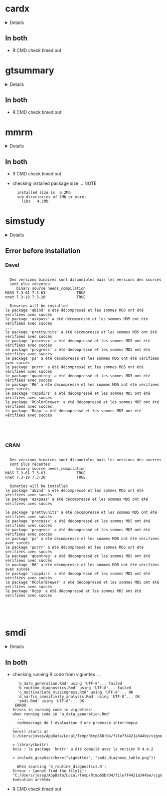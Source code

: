 # cardx

<details>

* Version: 0.2.2
* GitHub: https://github.com/insightsengineering/cardx
* Source code: https://github.com/cran/cardx
* Date/Publication: 2024-11-27 17:20:02 UTC
* Number of recursive dependencies: 125

Run `revdepcheck::revdep_details(, "cardx")` for more info

</details>

## In both

*   R CMD check timed out
    

# gtsummary

<details>

* Version: 2.0.4
* GitHub: https://github.com/ddsjoberg/gtsummary
* Source code: https://github.com/cran/gtsummary
* Date/Publication: 2024-11-30 18:40:02 UTC
* Number of recursive dependencies: 186

Run `revdepcheck::revdep_details(, "gtsummary")` for more info

</details>

## In both

*   R CMD check timed out
    

# mmrm

<details>

* Version: 0.3.14
* GitHub: https://github.com/openpharma/mmrm
* Source code: https://github.com/cran/mmrm
* Date/Publication: 2024-09-27 23:30:01 UTC
* Number of recursive dependencies: 176

Run `revdepcheck::revdep_details(, "mmrm")` for more info

</details>

## In both

*   R CMD check timed out
    

*   checking installed package size ... NOTE
    ```
      installed size is  6.2Mb
      sub-directories of 1Mb or more:
        libs   4.5Mb
    ```

# simstudy

<details>

* Version: 
* GitHub: https://github.com/larmarange/broom.helpers
* Source code: NA
* Number of recursive dependencies: 0

</details>

## Error before installation

### Devel

```

  Des versions binaires sont disponibles mais les versions des sources
  sont plus récentes:
     binary source needs_compilation
MASS 7.3-61 7.3-63              TRUE
nnet 7.3-19 7.3-20              TRUE

  Binaries will be installed
le package 'abind' a été décompressé et les sommes MD5 ont été vérifiées avec succés
le package 'askpass' a été décompressé et les sommes MD5 ont été vérifiées avec succés
...
le package 'prettyunits' a été décompressé et les sommes MD5 ont été vérifiées avec succés
le package 'processx' a été décompressé et les sommes MD5 ont été vérifiées avec succés
le package 'progress' a été décompressé et les sommes MD5 ont été vérifiées avec succés
le package 'ps' a été décompressé et les sommes MD5 ont été vérifiées avec succés
le package 'purrr' a été décompressé et les sommes MD5 ont été vérifiées avec succés
le package 'quantreg' a été décompressé et les sommes MD5 ont été vérifiées avec succés
le package 'R6' a été décompressé et les sommes MD5 ont été vérifiées avec succés
le package 'rappdirs' a été décompressé et les sommes MD5 ont été vérifiées avec succés
le package 'RColorBrewer' a été décompressé et les sommes MD5 ont été vérifiées avec succés
le package 'Rcpp' a été décompressé et les sommes MD5 ont été vérifiées avec succés





```
### CRAN

```

  Des versions binaires sont disponibles mais les versions des sources
  sont plus récentes:
     binary source needs_compilation
MASS 7.3-61 7.3-63              TRUE
nnet 7.3-19 7.3-20              TRUE

  Binaries will be installed
le package 'abind' a été décompressé et les sommes MD5 ont été vérifiées avec succés
le package 'askpass' a été décompressé et les sommes MD5 ont été vérifiées avec succés
...
le package 'prettyunits' a été décompressé et les sommes MD5 ont été vérifiées avec succés
le package 'processx' a été décompressé et les sommes MD5 ont été vérifiées avec succés
le package 'progress' a été décompressé et les sommes MD5 ont été vérifiées avec succés
le package 'ps' a été décompressé et les sommes MD5 ont été vérifiées avec succés
le package 'purrr' a été décompressé et les sommes MD5 ont été vérifiées avec succés
le package 'quantreg' a été décompressé et les sommes MD5 ont été vérifiées avec succés
le package 'R6' a été décompressé et les sommes MD5 ont été vérifiées avec succés
le package 'rappdirs' a été décompressé et les sommes MD5 ont été vérifiées avec succés
le package 'RColorBrewer' a été décompressé et les sommes MD5 ont été vérifiées avec succés
le package 'Rcpp' a été décompressé et les sommes MD5 ont été vérifiées avec succés





```
# smdi

<details>

* Version: 0.3.1
* GitHub: NA
* Source code: https://github.com/cran/smdi
* Date/Publication: 2024-10-04 07:10:02 UTC
* Number of recursive dependencies: 217

Run `revdepcheck::revdep_details(, "smdi")` for more info

</details>

## In both

*   checking running R code from vignettes ...
    ```
      'a_data_generation.Rmd' using 'UTF-8'... failed
      'b_routine_diagnostics.Rmd' using 'UTF-8'... failed
      'c_multivariate_missingness.Rmd' using 'UTF-8'... OK
      'd_narfcs_sensitivity_analysis.Rmd' using 'UTF-8'... OK
      'smdi.Rmd' using 'UTF-8'... OK
     ERROR
    Errors in running code in vignettes:
    when running code in 'a_data_generation.Rmd'
      ...
      redémarrage de l'évaluation d'une promesse interrompue
    ...
    here() starts at C:/Users/josep/AppData/Local/Temp/Rtmp65DrD4/file7f4421a344be/vignettes
    
    > library(knitr)
    Avis : le package 'knitr' a été compilé avec la version R 4.4.2
    
    > include_graphics(here("vignettes", "smdi_diagnose_table.png"))
    
      When sourcing 'b_routine_diagnostics.R':
    Erreur : Cannot find the file(s): "C:/Users/josep/AppData/Local/Temp/Rtmp65DrD4/file7f4421a344be/vignettes/vignettes/smdi_diagnose_table.png"
    Exécution arrêtée
    ```

*   R CMD check timed out
    


